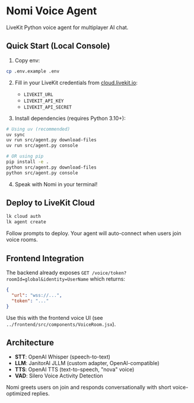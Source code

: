 # Nomi Voice Agent

LiveKit Python voice agent for multiplayer AI chat.

## Quick Start (Local Console)

1. Copy env:
```bash
cp .env.example .env
```

2. Fill in your LiveKit credentials from [cloud.livekit.io](https://cloud.livekit.io):
   - `LIVEKIT_URL`
   - `LIVEKIT_API_KEY`
   - `LIVEKIT_API_SECRET`

3. Install dependencies (requires Python 3.10+):
```bash
# Using uv (recommended)
uv sync
uv run src/agent.py download-files
uv run src/agent.py console

# OR using pip
pip install -e .
python src/agent.py download-files
python src/agent.py console
```

4. Speak with Nomi in your terminal!

## Deploy to LiveKit Cloud

```bash
lk cloud auth
lk agent create
```

Follow prompts to deploy. Your agent will auto-connect when users join voice rooms.

## Frontend Integration

The backend already exposes `GET /voice/token?roomId=global&identity=UserName` which returns:
```json
{
  "url": "wss://...",
  "token": "..."
}
```

Use this with the frontend voice UI (see `../frontend/src/components/VoiceRoom.jsx`).

## Architecture

- **STT**: OpenAI Whisper (speech-to-text)
- **LLM**: JanitorAI JLLM (custom adapter, OpenAI-compatible)
- **TTS**: OpenAI TTS (text-to-speech, "nova" voice)
- **VAD**: Silero Voice Activity Detection

Nomi greets users on join and responds conversationally with short voice-optimized replies.
